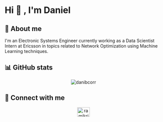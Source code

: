 # Hi 👋 , I'm Daniel

## 👤 About me
I'm an Electronic Systems Engineer currently working as a Data Scientist Intern at Ericsson in topics related to Network Optimization using Machine Learning techniques. 

## 📊 GitHub stats

<p align="center"> <img src="https://github-readme-stats.vercel.app/api?username=danibcorr&hide=java,html,tex&theme=react&bg_color=1F222E&title_color=F85D7F&icon_color=F8D866&hide_border=true&langs_count=4)" alt="danibcorr" /></p>
 
## 🔗 Connect with me
<p align="center"> <a href="https://www.linkedin.com/in/danibcorr/" target="blank"><img align="center" src="https://raw.githubusercontent.com/rahuldkjain/github-profile-readme-generator/master/src/images/icons/Social/linked-in-alt.svg" alt="ramikrispin" height="30" width="40" /></a></p>
